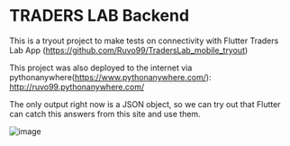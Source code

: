 # TRADERS LAB Backend

This is a tryout project to make tests on connectivity with Flutter Traders Lab App (https://github.com/Ruvo99/TradersLab_mobile_tryout)

This project was also deployed to the internet via pythonanywhere(https://www.pythonanywhere.com/): http://ruvo99.pythonanywhere.com/ 

The only output right now is a JSON object, so we can try out that Flutter can catch this answers from this site and use them.

![image](https://user-images.githubusercontent.com/55141980/122839998-cc693c00-d2be-11eb-90e9-f8580fb65054.png)
